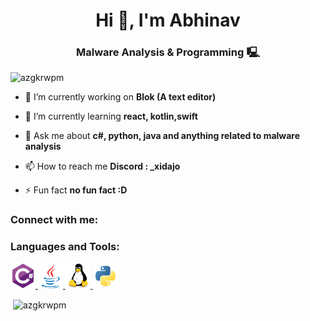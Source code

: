 <h1 align="center">Hi 👋, I'm Abhinav</h1>
<h3 align="center">Malware Analysis & Programming 🖳</h3>

<p align="left"> <img src="https://komarev.com/ghpvc/?username=azgkrwpm&label=Profile%20views&color=0e75b6&style=flat" alt="azgkrwpm" /> </p>

- 🔭 I’m currently working on **Blok (A text editor)**

- 🌱 I’m currently learning **react, kotlin,swift**

- 💬 Ask me about **c#, python, java and anything related to malware analysis**

- 📫 How to reach me **Discord : _xidajo**

- ⚡ Fun fact **no fun fact :D**

<h3 align="left">Connect with me:</h3>
<p align="left">
</p>

<h3 align="left">Languages and Tools:</h3>
<p align="left"> <a href="https://www.w3schools.com/cs/" target="_blank" rel="noreferrer"> <img src="https://raw.githubusercontent.com/devicons/devicon/master/icons/csharp/csharp-original.svg" alt="csharp" width="40" height="40"/> </a> <a href="https://www.java.com" target="_blank" rel="noreferrer"> <img src="https://raw.githubusercontent.com/devicons/devicon/master/icons/java/java-original.svg" alt="java" width="40" height="40"/> </a> <a href="https://www.linux.org/" target="_blank" rel="noreferrer"> <img src="https://raw.githubusercontent.com/devicons/devicon/master/icons/linux/linux-original.svg" alt="linux" width="40" height="40"/> </a> <a href="https://www.python.org" target="_blank" rel="noreferrer"> <img src="https://raw.githubusercontent.com/devicons/devicon/master/icons/python/python-original.svg" alt="python" width="40" height="40"/> </a> </p>

<p>&nbsp;<img align="center" src="https://github-readme-stats.vercel.app/api?username=azgkrwpm&show_icons=true&locale=en" alt="azgkrwpm" /></p>
